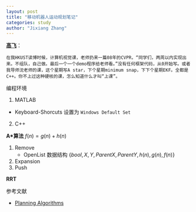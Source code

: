```yaml
---
layout: post
title: "移动机器人运动规划笔记"
categories: study
author: "Jixiang Zhang"
---
```


[**高飞**](https://ustfei.com/)：
```
在我HKUST读博时候，计算机视觉课，老师扔来一篇08年的CVPR，“同学们，两周以内实现出来。不组队，自己做。最后一个一个demo程序给老师看。”没有任何框架代码，从0开始写。或者我导师沈老师的课，这个星期写A star，下个星期minimum snap，下下个星期EKF。全都是C++。你不上过这种硬核的课，怎么知道什么才叫“上课”。
```

编程环境

1. MATLAB
  - Keyboard-Shorcuts 设置为 `Windows Default Set`
2. C++

**A*算法** $f(n) = g(n) + h(n)$

1. Remove
   - OpenList 数据结构 $\{bool,X ,Y,Parent X,Parent Y,h(n),g(n),f(n)\}$
2. Expansion
3. Push

**RRT**

参考文献

- [Planning Algorithms](http://planning.cs.uiuc.edu/node1.html)